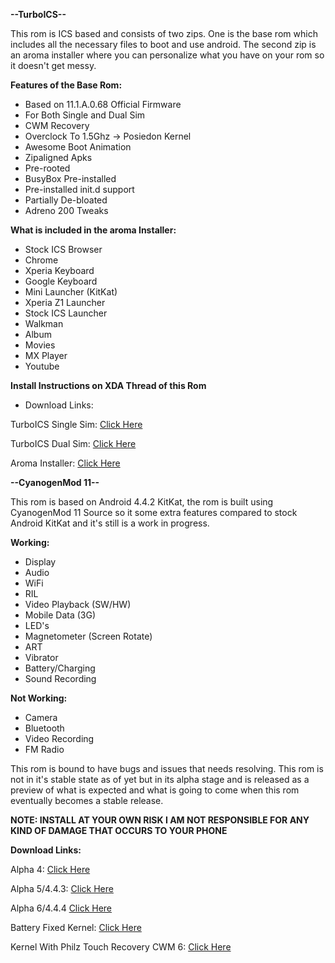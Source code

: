 **--TurboICS--**

This rom is ICS based and consists of two zips. One is the base rom which includes all the necessary files to boot and use android. The second zip is an aroma installer where you can personalize what you have on your rom so it doesn't get messy.

**Features of the Base Rom:**

- Based on 11.1.A.0.68 Official Firmware
- For Both Single and Dual Sim
- CWM Recovery
- Overclock To 1.5Ghz -> Posiedon Kernel
- Awesome Boot Animation
- Zipaligned Apks
- Pre-rooted
- BusyBox Pre-installed
- Pre-installed init.d support
- Partially De-bloated
- Adreno 200 Tweaks

**What is included in the aroma Installer:**

- Stock ICS Browser
- Chrome
- Xperia Keyboard
- Google Keyboard
- Mini Launcher (KitKat)
- Xperia Z1 Launcher
- Stock ICS Launcher
- Walkman
- Album
- Movies
- MX Player
- Youtube

**Install Instructions on XDA Thread of this Rom**

- Download Links:

TurboICS Single Sim: [Click Here](http://d-h.st/GiU)

TurboICS Dual Sim: [Click Here](http://d-h.st/QoK)

Aroma Installer: [Click Here](http://d-h.st/gXL)

**--CyanogenMod 11--**

This rom is based on Android 4.4.2 KitKat, the rom is built using CyanogenMod 11 Source so it some extra features compared to stock Android KitKat and it's still is a work in progress.

**Working:**

- Display
- Audio
- WiFi
- RIL
- Video Playback (SW/HW)
- Mobile Data (3G)
- LED's
- Magnetometer (Screen Rotate)
- ART
- Vibrator
- Battery/Charging
- Sound Recording

**Not Working:**

- Camera
- Bluetooth
- Video Recording
- FM Radio

This rom is bound to have bugs and issues that needs resolving. This rom is not in it's stable state as of yet but in its alpha stage and is released as a preview of what is expected and what is going to come when this rom eventually becomes a stable release.

**NOTE: INSTALL AT YOUR OWN RISK I AM NOT RESPONSIBLE FOR ANY KIND OF DAMAGE THAT OCCURS TO YOUR PHONE**

**Download Links:**

Alpha 4: [Click Here](https://mega.co.nz/#!d4l20Zba!xwRZ3twq58M5w8Jx6T8CzFQNUKDG_HngmEKM0UF48w0)

Alpha 5/4.4.3: [Click Here](https://mega.co.nz/#!1tNU1QqY!Vpe9USKkFTnIwex6_Gn-SYAAXbM2JnCUHbDDQ8lowwA)

Alpha 6/4.4.4 [Click Here](https://mega.co.nz/#!YwUiiRAa!l9ot5rE9yirGxKoR8eK85FDsO_fknd6bkyxaM43Lyes)

Battery Fixed Kernel: [Click Here](https://mega.co.nz/#!BlcFkThD!Wqp0rbBP1JNW9FDFbZfqh0aEbGxtD5HGW0QE5coEiBg)

Kernel With Philz Touch Recovery CWM 6: [Click Here](https://mega.co.nz/#!5sNSiChJ!R0xpEANtkABrQiyRQNzD2q2CmxF3wO56CHW3oWRycGE)


